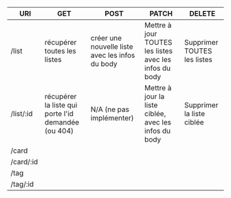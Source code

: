| URI | GET | POST | PATCH | DELETE |
|---|---|---|---|---|
| /list | récupérer toutes les listes | créer une nouvelle liste avec les infos du body | Mettre à jour TOUTES les listes avec les infos du body | Supprimer TOUTES les listes |
| /list/:id | récupérer la liste qui porte l'id demandée (ou 404) | N/A (ne pas implémenter) | Mettre à jour la liste ciblée, avec les infos du body | Supprimer la liste ciblée |
| /card |
| /card/:id
| /tag
| /tag/:id


